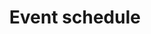 ---
title: Event schedule
draft: false
events: [
  {
    date: "Saturday, May 18",
    event: [
      {
        title: "Registration opens",
        time: "08:30 AM - 09:30 AM"
      },
      {
        title: "Conference Day 1",
        time: "09:30 AM - 06:30 PM"
      }
    ]
  },
  {
    date: "Sunday, May 19",
    event: [
      {
        title: "Social event",
        time: "09:30 AM - 11:00 PM"
      },
      {
        title: "Conference Day 2",
        time: "09:30 AM - 06:30 PM"
      }
    ]
  }
]
---